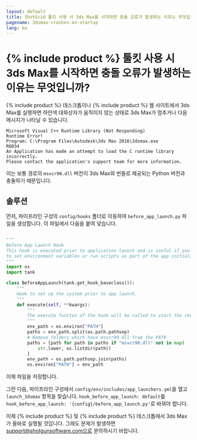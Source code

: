 ```yaml
---
layout: default
title: ShotGrid 툴킷 사용 시 3ds Max를 시작하면 충돌 오류가 발생하는 이유는 무엇입니까?
pagename: 3dsmax-crashes-on-startup
lang: ko
---
```


# {% include product %} 툴킷 사용 시 3ds Max를 시작하면 충돌 오류가 발생하는 이유는 무엇입니까?

{% include product %} 데스크톱이나 {% include product %} 웹 사이트에서 3ds Max를 실행하면 하얀색 대화상자가 움직이지 않는 상태로 3ds Max가 멈추거나 다음 메시지가 나타날 수 있습니다.

    Microsoft Visual C++ Runtime Library (Not Responding)
    Runtime Error!
    Program: C:\Program Files\Autodesk\3ds Max 2016\3dsmax.exe
    R6034
    An Application has made an attempt to load the C runtime library incorrectly.
    Please contact the application's support team for more information.

이는 보통 경로의 `msvcr90.dll` 버전이 3ds Max와 번들로 제공되는 Python 버전과 충돌하기 때문입니다. 

## 솔루션

먼저, 파이프라인 구성의 `config/hooks` 폴더로 이동하여 `before_app_launch.py` 파일을 생성합니다. 이 파일에서 다음을 붙여 넣습니다.

```python

"""
Before App Launch Hook
This hook is executed prior to application launch and is useful if you need
to set environment variables or run scripts as part of the app initialization.
"""
import os
import tank

class BeforeAppLaunch(tank.get_hook_baseclass()):
    """
    Hook to set up the system prior to app launch.
    """
    def execute(self, **kwargs):
        """
        The execute functon of the hook will be called to start the required application
        """
        env_path = os.environ["PATH"]
        paths = env_path.split(os.path.pathsep)
        # Remove folders which have msvcr90.dll from the PATH
        paths = [path for path in paths if "msvcr90.dll" not in map(
            str.lower, os.listdir(path))
        ]
        env_path = os.path.pathsep.join(paths)
        os.environ["PATH"] = env_path
```

이제 파일을 저장합니다.

그런 다음, 파이프라인 구성에서 `config/env/includes/app_launchers.yml`을 열고 `launch_3dsmax` 항목을 찾습니다. `hook_before_app_launch: default`를 `hook_before_app_launch: '{config}/before_app_launch.py'`로 바꿔야 합니다.

이제 {% include product %} 및 {% include product %} 데스크톱에서 3ds Max가 올바로 실행될 것입니다. 그래도 문제가 발생하면 support@shotgunsoftware.com으로 문의하시기 바랍니다.
